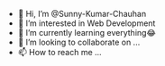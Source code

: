 - 👋 Hi, I’m @Sunny-Kumar-Chauhan
- 👀 I’m interested in Web Development
- 🌱 I’m currently learning everything😂
- 💞️ I’m looking to collaborate on ...
- 📫 How to reach me ...

<!---
Sunny-Kumar-Chauhan/Sunny-Kumar-Chauhan is a ✨ special ✨ repository because its `README.md` (this file) appears on your GitHub profile.
You can click the Preview link to take a look at your changes.
--->
